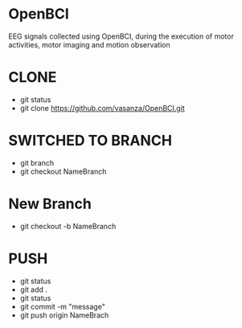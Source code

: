 # OpenBCI
EEG signals collected using OpenBCI, during the execution of motor activities, motor imaging and motion observation

# CLONE
- git status
- git clone https://github.com/vasanza/OpenBCI.git

# SWITCHED TO BRANCH
- git branch
- git checkout NameBranch

# New Branch
- git checkout -b NameBranch

# PUSH
- git status
- git add .
- git status
- git commit -m "message"
- git push origin NameBrach
